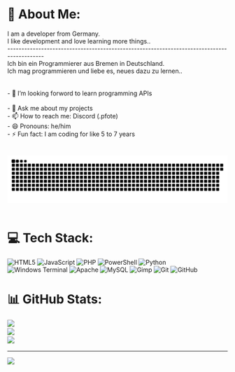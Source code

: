 # 💫 About Me:
I am a developer from Germany. <br>I like development and love learning more things..<br>-------------------------------------------------------------------------------------------<br>Ich bin ein Programmierer aus Bremen in Deutschland.<br>Ich mag programmieren und liebe es, neues dazu zu lernen..<br><br><!--**Ludoo0/Ludoo0** is a ✨ _special_ ✨ repository because its `README.md` (this file) appears on your GitHub profile.<br> -🔭 I’m currently working on ... <br>- 🌱 I’m currently learning ... --><br>- 👯 I’m looking forword to learn programming APIs<br><!-- - 🤔 I’m looking for help with ... --><br>- 💬 Ask me about my projects<br>- 📫 How to reach me: Discord (.pfote)<br>- 😄 Pronouns: he/him<br>- ⚡ Fun fact: I am coding for like 5 to 7 years<br><br><br>![snake gif](https://github.com/Ludoo0/Ludoo0/blob/output/github-snake-dark.svg)<br><br>


# 💻 Tech Stack:
![HTML5](https://img.shields.io/badge/html5-%23E34F26.svg?style=flat&logo=html5&logoColor=white) ![JavaScript](https://img.shields.io/badge/javascript-%23323330.svg?style=flat&logo=javascript&logoColor=%23F7DF1E) ![PHP](https://img.shields.io/badge/php-%23777BB4.svg?style=flat&logo=php&logoColor=white) ![PowerShell](https://img.shields.io/badge/PowerShell-%235391FE.svg?style=flat&logo=powershell&logoColor=white) ![Python](https://img.shields.io/badge/python-3670A0?style=flat&logo=python&logoColor=ffdd54) ![Windows Terminal](https://img.shields.io/badge/Windows%20Terminal-%234D4D4D.svg?style=flat&logo=windows-terminal&logoColor=white) ![Apache](https://img.shields.io/badge/apache-%23D42029.svg?style=flat&logo=apache&logoColor=white) ![MySQL](https://img.shields.io/badge/mysql-4479A1.svg?style=flat&logo=mysql&logoColor=white) ![Gimp](https://img.shields.io/badge/Gimp-657D8B?style=flat&logo=gimp&logoColor=FFFFFF) ![Git](https://img.shields.io/badge/git-%23F05033.svg?style=flat&logo=git&logoColor=white) ![GitHub](https://img.shields.io/badge/github-%23121011.svg?style=flat&logo=github&logoColor=white)

# 📊 GitHub Stats:
![](https://github-readme-stats.vercel.app/api?username=Ludoo0&theme=transparent&hide_border=true&include_all_commits=true&count_private=false)<br/>
![](https://github-readme-streak-stats.herokuapp.com/?user=Ludoo0&theme=transparent&hide_border=true)<br/>
![](https://github-readme-stats.vercel.app/api/top-langs/?username=Ludoo0&theme=transparent&hide_border=true&include_all_commits=true&count_private=false&layout=compact)

---
[![](https://visitcount.itsvg.in/api?id=Ludoo0&icon=3&color=8)](https://visitcount.itsvg.in)

<!-- Proudly created with GPRM ( https://gprm.itsvg.in ) -->
